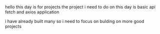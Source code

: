 hello this day is for projects
the project i need to do on this day is basic api fetch and axios application

i have already built many
so i need to focus on bulding on more good projects
